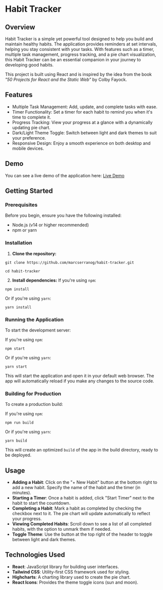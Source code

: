 # Habit Tracker

## Overview

Habit Tracker is a simple yet powerful tool designed to help you build and maintain healthy habits. The application provides reminders at set intervals, helping you stay consistent with your tasks. With features such as a timer, multiple task management, progress tracking, and a pie chart visualization, this Habit Tracker can be an essential companion in your journey to developing good habits.

This project is built using React and is inspired by the idea from the book *"50 Projects for React and the Static Web"* by Colby Fayock.

## Features

* Multiple Task Management: Add, update, and complete tasks with ease.
* Timer Functionality: Set a timer for each habit to remind you when it's time to complete it.
* Progress Tracking: View your progress at a glance with a dynamically updating pie chart.
* Dark/Light Theme Toggle: Switch between light and dark themes to suit your preference.
* Responsive Design: Enjoy a smooth experience on both desktop and mobile devices.

## Demo

You can see a live demo of the application here: [Live Demo](WorkInProgress)

## Getting Started

### Prerequisites

Before you begin, ensure you have the following installed:

* Node.js (v14 or higher recommended)
* npm or yarn

### Installation
1. **Clone the repository:**

`git clone https://github.com/marcserranog/habit-tracker.git`

`cd habit-tracker`

2. **Install dependencies:**
If you're using `npm`:

`npm install`

Or if you're using `yarn`:

`yarn install`

### Running the Application

To start the development server:

If you're using `npm`:

`npm start`

Or if you're using `yarn`:

`yarn start`

This will start the application and open it in your default web browser. The app will automatically reload if you make any changes to the source code.

### Building for Production

To create a production build:

If you're using `npm`:

`npm run build`

Or if you're using `yarn`:

`yarn build`

This will create an optimized `build` of the app in the build directory, ready to be deployed.

## Usage

* **Adding a Habit**: Click on the "+ New Habit" button at the bottom right to add a new habit. Specify the name of the habit and the timer (in minutes).
* **Starting a Timer**: Once a habit is added, click "Start Timer" next to the habit to start the countdown.
* **Completing a Habit**: Mark a habit as completed by checking the checkbox next to it. The pie chart will update automatically to reflect your progress.
* **Viewing Completed Habits**: Scroll down to see a list of all completed habits, with the option to unmark them if needed.
* **Toggle Theme**: Use the button at the top right of the header to toggle between light and dark themes.

## Technologies Used
* **React**: JavaScript library for building user interfaces.
* **Tailwind CSS**: Utility-first CSS framework used for styling.
* **Highcharts**: A charting library used to create the pie chart.
* **React Icons**: Provides the theme toggle icons (sun and moon).